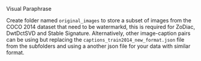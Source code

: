 Visual Paraphrase

Create folder named ```original_images``` to store a subset of images from the COCO 2014 dataset that need to be watermarkd, this is required for ZoDiac, DwtDctSVD and Stable Signature. Alternatively, other image-caption pairs can be using but replacing the ```captions_train2014_new_format.json``` file from the subfolders and using a another json file for your data with similar format.
